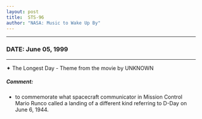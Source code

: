 ```yaml
---
layout: post
title:  STS-96
author: "NASA: Music to Wake Up By"
---
```


----
### DATE: June 05, 1999
----
✦ The Longest Day - Theme from the movie by UNKNOWN

##### Comment:
* to commemorate what spacecraft communicator in Mission  Control Mario Runco called a landing of a different kind referring to D-Day on June 6, 1944.
